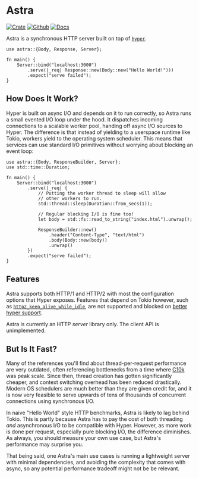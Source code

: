 # Astra

[![Crate](https://img.shields.io/crates/v/astra?style=for-the-badge)](https://crates.io/crates/astra)
[![Github](https://img.shields.io/badge/github-astra-success?style=for-the-badge)](https://github.com/ibraheemdev/astra)
[![Docs](https://img.shields.io/badge/docs.rs-0.1.2-4d76ae?style=for-the-badge)](https://docs.rs/astra)

Astra is a synchronous HTTP server built on top of [`hyper`](https://github.com/hyperium/hyper).

```rust,no_run
use astra::{Body, Response, Server};

fn main() {
    Server::bind("localhost:3000")
        .serve(|_req| Response::new(Body::new("Hello World!")))
        .expect("serve failed");
}
```

## How Does It Work?

Hyper is built on async I/O and depends on it to run correctly, so Astra runs a small evented I/O loop under the hood. It dispatches incoming connections to a scalable worker pool, handing off async I/O sources to Hyper. The difference is that instead of yielding to a userspace runtime like Tokio, workers yield to the operating system scheduler. This means that services can use standard I/O primitives without worrying about blocking an event loop:

```rust,no_run
use astra::{Body, ResponseBuilder, Server};
use std::time::Duration;

fn main() {
    Server::bind("localhost:3000")
        .serve(|_req| {
            // Putting the worker thread to sleep will allow
            // other workers to run.
            std::thread::sleep(Duration::from_secs(1));

            // Regular blocking I/O is fine too!
            let body = std::fs::read_to_string("index.html").unwrap();

            ResponseBuilder::new()
                .header("Content-Type", "text/html")
                .body(Body::new(body))
                .unwrap()
        })
        .expect("serve failed");
}
```

## Features

Astra supports both HTTP/1 and HTTP/2 with most the configuration options that Hyper exposes. Features that depend on Tokio however, such as [`http2_keep_alive_while_idle`](https://docs.rs/hyper/latest/hyper/client/struct.Builder.html#method.http2_keep_alive_while_idle), are not supported and blocked on [better hyper support](https://github.com/hyperium/hyper/issues/2846).

Astra is currently an HTTP *server* library only. The client API is unimplemented.

## But Is It Fast?

Many of the references you'll find about thread-per-request performance are very outdated, often referencing bottlenecks from a time where [C10k](http://www.kegel.com/c10k.html) was peak scale. Since then, thread creation has gotten significantly cheaper, and context switching overhead has been reduced drastically. Modern OS schedulers are much better than they are given credit for, and it is now very feasible to serve upwards of tens of thousands of concurrent connections using synchronous I/O.

In naive "Hello World" style HTTP benchmarks, Astra is likely to lag behind Tokio. This is partly because Astra has to pay the cost of both threading *and* asynchronous I/O to be compatible with Hyper. However, as more work is done per request, especially pure blocking I/O, the difference diminishes. As always, you should measure your own use case, but Astra's performance may surprise you.

That being said, one Astra's main use cases is running a lightweight server with minimal dependencies, and avoiding the complexity that comes with async, so any potential performance tradeoff might not be be relevant.
